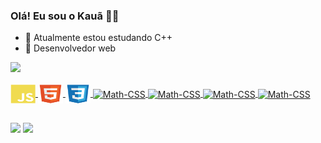 ### Olá! Eu sou o Kauã 👋👋 


- 🌱 Atualmente estou estudando C++
- 👯 Desenvolvedor web

<!-- <div>
  <a href="https://github.com/Kauaprestes1">
  <img height="150em" src="https://github-readme-stats.vercel.app/api?username=math-vieira&show_icons=true&theme=solarized-dark&include_all_commits=true&count_private=true"/>
  <img height="150em" src="https://github-readme-stats.vercel.app/api/top-langs/?username=math-vieira&layout=compact&langs_count=7&theme=solarized-dark"/>
</div> -->
<div style = "display: inline_block" align="left">
<a href="https://git.io/streak-stats">
  <img height="165em" src="https://github-readme-streak-stats.herokuapp.com/?user=Kauaprestes1&theme=hacker"/> 
</div>
  
<div style="display: inline_block"><br>
  <img align="center" alt="Math-Js" height="30" width="40" src="https://raw.githubusercontent.com/devicons/devicon/master/icons/javascript/javascript-plain.svg">
  <img align="center" alt="Math-HTML" height="30" width="40" src="https://raw.githubusercontent.com/devicons/devicon/master/icons/html5/html5-original.svg">
  <img align="center" alt="Math-CSS" height="30" width="40" src="https://raw.githubusercontent.com/devicons/devicon/master/icons/css3/css3-original.svg">
  <img align="center" alt="Math-CSS" height="30" width="40" src="https://cdn.jsdelivr.net/gh/devicons/devicon/icons/androidstudio/androidstudio-original.svg" />
  <img align="center" alt="Math-CSS" height="30" width="40" src="https://cdn.jsdelivr.net/gh/devicons/devicon/icons/angularjs/angularjs-original.svg" />
  <img align="center" alt="Math-CSS" height="30" width="40" src="https://cdn.jsdelivr.net/gh/devicons/devicon/icons/php/php-original.svg" />
  <img align="center" alt="Math-CSS" height="30" width="40" src="https://cdn.jsdelivr.net/gh/devicons/devicon/icons/mysql/mysql-original.svg" />


<!--   <img align="right" alt="Math-pic" height="150" style="border-radius:50px;" src="https://cdn.discordapp.com/attachments/507606409488236566/944915609332895764/mma.png"> -->
</div>
  <br>
<div> 

  <a href = "mailto:kauaprestes587@gmail.com"><img src="https://img.shields.io/badge/-Gmail-%23333?style=for-the-badge&logo=gmail&logoColor=white" target="_blank"></a>
  <a href="https://www.linkedin.com/in/kau%C3%A3-prestes-de-oliveira-453930263/" target="_blank"><img src="https://img.shields.io/badge/-LinkedIn-%230077B5?style=for-the-badge&logo=linkedin&logoColor=white" target="_blank"></a>
  

<!-- ![Snake animation](https://github.com/Math-Vieira/Math-Vieira/blob/output/github-contribution-grid-snake.svg) -->

</div>
